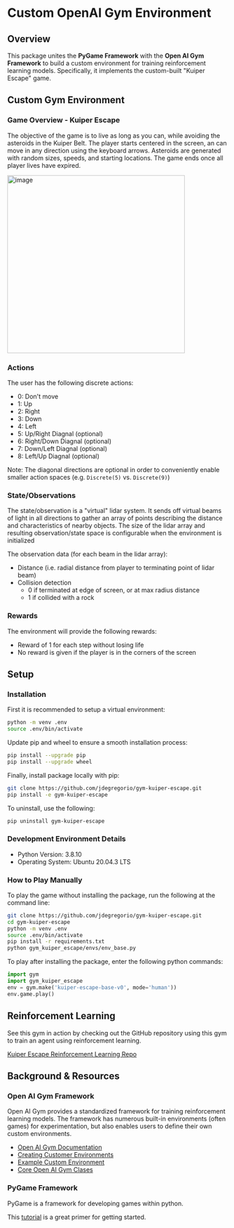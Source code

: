 # Custom OpenAI Gym Environment

## Overview 
This package unites the **PyGame Framework** with the **Open AI Gym Framework** to build a custom environment for training reinforcement learning models. Specifically, it implements the custom-built "Kuiper Escape" game.

## Custom Gym Environment

### Game Overview - Kuiper Escape

The objective of the game is to live as long as you can, while avoiding the asteroids in the Kuiper Belt. The player starts centered in the screen, an can move in any direction using the keyboard arrows.  Asteroids are generated with random sizes, speeds, and starting locations. The game ends once all player lives have expired.

<img width="405" alt="image" src="https://user-images.githubusercontent.com/20359930/144731391-99aa8834-6744-48e8-8a18-8ea3e0c8d2af.png">

### Actions 

The user has the following discrete actions:
 * 0: Don't move
 * 1: Up
 * 2: Right
 * 3: Down
 * 4: Left
 * 5: Up/Right Diagnal (optional)
 * 6: Right/Down Diagnal (optional)
 * 7: Down/Left Diagnal (optional)
 * 8: Left/Up Diagnal (optional)

Note: The diagonal directions are optional in order to conveniently enable smaller action spaces (e.g. `Discrete(5)` vs. `Discrete(9)`)

### State/Observations

The state/observation is a "virtual" lidar system. It sends off virtual
beams of light in all directions to gather an array of points describing
the distance and characteristics of nearby objects. The size of the lidar array and resulting observation/state space is configurable when the environment is initialized

The observation data (for each beam in the lidar array):
 * Distance (i.e. radial distance from player to terminating point of lidar beam)
 * Collision detection
   * 0 if terminated at edge of screen, or at max radius distance
   * 1 if collided with a rock

### Rewards

The environment will provide the following rewards:
 * Reward of 1 for each step without losing life
 * No reward is given if the player is in the corners of the screen

## Setup

### Installation
First it is recommended to setup a virtual environment:
```bash
python -m venv .env
source .env/bin/activate
```

Update pip and wheel to ensure a smooth installation process:
```bash
pip install --upgrade pip
pip install --upgrade wheel
```

Finally, install package locally with pip:
```bash
git clone https://github.com/jdegregorio/gym-kuiper-escape.git
pip install -e gym-kuiper-escape
```

To uninstall, use the following:
```bash
pip uninstall gym-kuiper-escape
```

### Development Environment Details
 * Python Version: 3.8.10
 * Operating System: Ubuntu 20.04.3 LTS


### How to Play Manually

To play the game without installing the package, run the following at the command line:

```bash
git clone https://github.com/jdegregorio/gym-kuiper-escape.git
cd gym-kuiper-escape
python -m venv .env
source .env/bin/activate
pip install -r requirements.txt
python gym_kuiper_escape/envs/env_base.py
```

To play after installing the package, enter the following python commands:

```python
import gym
import gym_kuiper_escape
env = gym.make('kuiper-escape-base-v0', mode='human'))
env.game.play()
```

## Reinforcement Learning

See this gym in action by checking out the GitHub repository using this gym to train an agent using reinforcement learning.

[Kuiper Escape Reinforcement Learning Repo](https://github.com/jdegregorio/rl-kuiper-escape)


## Background & Resources

### Open AI Gym Framework
Open AI Gym provides a standardized framework for training reinforcement learning models. The framework has numerous built-in environments (often games) for experimentation, but also enables users to define their own custom environments.

 * [Open AI Gym Documentation](https://gym.openai.com/docs/)
 * [Creating Customer Environments](https://github.com/openai/gym/blob/master/docs/creating_environments.md)
 * [Example Custom Environment](https://github.com/openai/gym-soccer/blob/master/gym_soccer/envs/soccer_env.py)
 * [Core Open AI Gym Clases](https://github.com/openai/gym/blob/master/gym/core.py)

### PyGame Framework

PyGame is a framework for developing games within python. 

This [tutorial](https://realpython.com/pygame-a-primer/) is a great primer for getting started.
